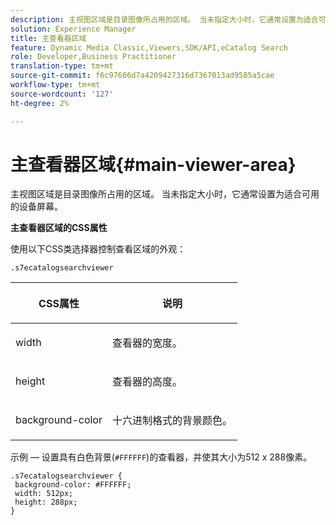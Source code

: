 ```yaml
---
description: 主视图区域是目录图像所占用的区域。 当未指定大小时，它通常设置为适合可用的设备屏幕。
solution: Experience Manager
title: 主查看器区域
feature: Dynamic Media Classic,Viewers,SDK/API,eCatalog Search
role: Developer,Business Practitioner
translation-type: tm+mt
source-git-commit: f6c97606d7a4209427316d7367013ad9585a5cae
workflow-type: tm+mt
source-wordcount: '127'
ht-degree: 2%

---
```



# 主查看器区域{#main-viewer-area}

主视图区域是目录图像所占用的区域。 当未指定大小时，它通常设置为适合可用的设备屏幕。

<!--<a id="section_061E550C1C1D4DB2BD663A898895B38C"></a>-->

**主查看器区域的CSS属性**

使用以下CSS类选择器控制查看区域的外观：

```
.s7ecatalogsearchviewer
```

<table id="table_94EE3F5BBE4547C0B4943471CEE7EDE4"> 
 <thead> 
  <tr> 
   <th colname="col1" class="entry"> <p> CSS属性 </p> </th> 
   <th colname="col2" class="entry"> <p>说明 </p> </th> 
  </tr> 
 </thead>
 <tbody> 
  <tr> 
   <td colname="col1"> <p> <span class="codeph"> width </span> </p> </td> 
   <td colname="col2"> <p>查看器的宽度。 </p> </td> 
  </tr> 
  <tr> 
   <td colname="col1"> <p> <span class="codeph"> height </span> </p> </td> 
   <td colname="col2"> <p>查看器的高度。 </p> </td> 
  </tr> 
  <tr> 
   <td colname="col1"> <p> <span class="codeph"> background-color  </span> </p> </td> 
   <td colname="col2"> <p> 十六进制格式的背景颜色。 </p> </td> 
  </tr> 
 </tbody> 
</table>

示例 — 设置具有白色背景(`#FFFFFF`)的查看器，并使其大小为512 x 288像素。

```
.s7ecatalogsearchviewer { 
 background-color: #FFFFFF; 
 width: 512px; 
 height: 288px;  
}
```

